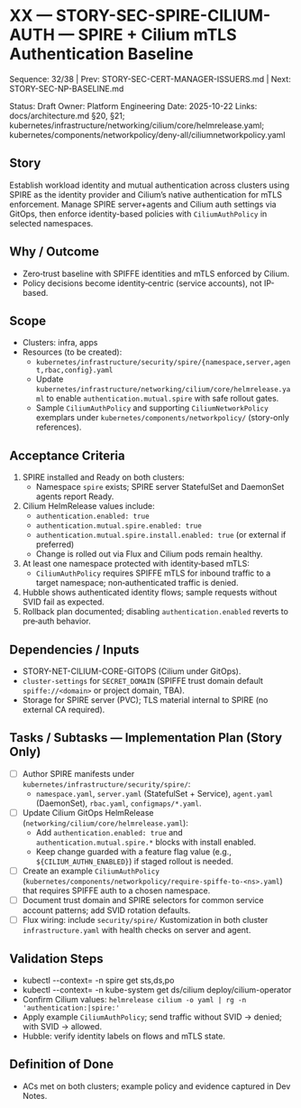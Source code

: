 # XX — STORY-SEC-SPIRE-CILIUM-AUTH — SPIRE + Cilium mTLS Authentication Baseline

Sequence: 32/38 | Prev: STORY-SEC-CERT-MANAGER-ISSUERS.md | Next: STORY-SEC-NP-BASELINE.md

Status: Draft
Owner: Platform Engineering
Date: 2025-10-22
Links: docs/architecture.md §20, §21; kubernetes/infrastructure/networking/cilium/core/helmrelease.yaml; kubernetes/components/networkpolicy/deny-all/ciliumnetworkpolicy.yaml

## Story
Establish workload identity and mutual authentication across clusters using SPIRE as the identity provider and Cilium’s native authentication for mTLS enforcement. Manage SPIRE server+agents and Cilium auth settings via GitOps, then enforce identity-based policies with `CiliumAuthPolicy` in selected namespaces.

## Why / Outcome
- Zero‑trust baseline with SPIFFE identities and mTLS enforced by Cilium.
- Policy decisions become identity‑centric (service accounts), not IP-based.

## Scope
- Clusters: infra, apps
- Resources (to be created):
  - `kubernetes/infrastructure/security/spire/{namespace,server,agent,rbac,config}.yaml`
  - Update `kubernetes/infrastructure/networking/cilium/core/helmrelease.yaml` to enable `authentication.mutual.spire` with safe rollout gates.
  - Sample `CiliumAuthPolicy` and supporting `CiliumNetworkPolicy` exemplars under `kubernetes/components/networkpolicy/` (story-only references).

## Acceptance Criteria
1) SPIRE installed and Ready on both clusters:
   - Namespace `spire` exists; SPIRE server StatefulSet and DaemonSet agents report Ready.
2) Cilium HelmRelease values include:
   - `authentication.enabled: true`
   - `authentication.mutual.spire.enabled: true`
   - `authentication.mutual.spire.install.enabled: true` (or external if preferred)
   - Change is rolled out via Flux and Cilium pods remain healthy.
3) At least one namespace protected with identity‑based mTLS:
   - `CiliumAuthPolicy` requires SPIFFE mTLS for inbound traffic to a target namespace; non‑authenticated traffic is denied.
4) Hubble shows authenticated identity flows; sample requests without SVID fail as expected.
5) Rollback plan documented; disabling `authentication.enabled` reverts to pre‑auth behavior.

## Dependencies / Inputs
- STORY-NET-CILIUM-CORE-GITOPS (Cilium under GitOps).
- `cluster-settings` for `SECRET_DOMAIN` (SPIFFE trust domain default `spiffe://<domain>` or project domain, TBA).
- Storage for SPIRE server (PVC); TLS material internal to SPIRE (no external CA required).

## Tasks / Subtasks — Implementation Plan (Story Only)
- [ ] Author SPIRE manifests under `kubernetes/infrastructure/security/spire/`:
  - `namespace.yaml`, `server.yaml` (StatefulSet + Service), `agent.yaml` (DaemonSet), `rbac.yaml`, `configmaps/*.yaml`.
- [ ] Update Cilium GitOps HelmRelease (`networking/cilium/core/helmrelease.yaml`):
  - Add `authentication.enabled: true` and `authentication.mutual.spire.*` blocks with install enabled.
  - Keep change guarded with a feature flag value (e.g., `${CILIUM_AUTHN_ENABLED}`) if staged rollout is needed.
- [ ] Create an example `CiliumAuthPolicy` (`kubernetes/components/networkpolicy/require-spiffe-to-<ns>.yaml`) that requires SPIFFE auth to a chosen namespace.
- [ ] Document trust domain and SPIRE selectors for common service account patterns; add SVID rotation defaults.
- [ ] Flux wiring: include `security/spire/` Kustomization in both cluster `infrastructure.yaml` with health checks on server and agent.

## Validation Steps
- kubectl --context=<ctx> -n spire get sts,ds,po
- kubectl --context=<ctx> -n kube-system get ds/cilium deploy/cilium-operator
- Confirm Cilium values: `helmrelease cilium -o yaml | rg -n 'authentication:|spire:'`
- Apply example `CiliumAuthPolicy`; send traffic without SVID → denied; with SVID → allowed.
- Hubble: verify identity labels on flows and mTLS state.

## Definition of Done
- ACs met on both clusters; example policy and evidence captured in Dev Notes.
